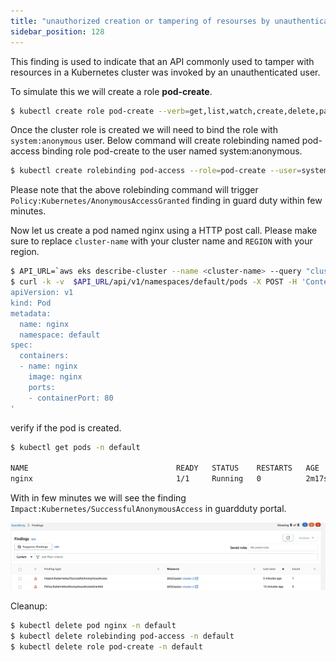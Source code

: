 ```yaml
---
title: "unauthorized creation or tampering of resourses by unauthenticated user" 
sidebar_position: 128
---
```



This finding is used to indicate that an API commonly used to tamper with resources in a Kubernetes cluster was invoked by an unauthenticated user.

To simulate this we will create a role **pod-create**. 
```bash
$ kubectl create role pod-create --verb=get,list,watch,create,delete,patch --resource=pods -n default
```
Once the cluster role is created we will need to bind the role with `system:anonymous` user. Below command will create rolebinding named pod-access binding role pod-create to the user named system:anonymous.

```bash
$ kubectl create rolebinding pod-access --role=pod-create --user=system:anonymous
```
Please note that the above rolebinding command will trigger `Policy:Kubernetes/AnonymousAccessGranted` finding in guard duty within few minutes.

Now let us create a pod named nginx using a HTTP post call. Please make sure to replace `cluster-name` with your cluster name and `REGION` with your region.

```bash
$ API_URL=`aws eks describe-cluster --name <cluster-name> --query "cluster.endpoint" --region <REGION> --output text`
$ curl -k -v  $API_URL/api/v1/namespaces/default/pods -X POST -H 'Content-Type: application/yaml'   -d '---
apiVersion: v1
kind: Pod
metadata:
  name: nginx
  namespace: default
spec:
  containers:
  - name: nginx
    image: nginx
    ports:
    - containerPort: 80
'
```

verify if the pod is created.

```bash
$ kubectl get pods -n default

NAME                                 READY   STATUS    RESTARTS   AGE
nginx                                1/1     Running   0          2m17s
```
With in few minutes we will see the finding `Impact:Kubernetes/SuccessfulAnonymousAccess` in guardduty portal. 

![](finding-3.png)


Cleanup: 
```bash
$ kubectl delete pod nginx -n default
$ kubectl delete rolebinding pod-access -n default
$ kubectl delete role pod-create -n default
```
